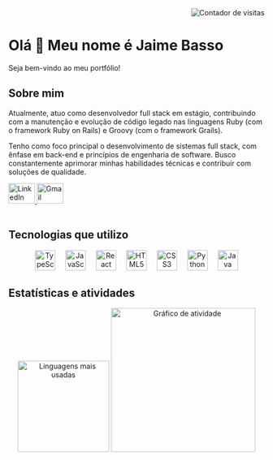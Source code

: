 <div align="right">
  <img src="https://profile-counter.glitch.me/jaimejunr/count.svg?" alt="Contador de visitas" />
</div>

<h1 align="left">Olá 👋 Meu nome é Jaime Basso</h1>

<p align="left">Seja bem-vindo ao meu portfólio!</p>

<h2 align="left">Sobre mim</h2>

<p align="left">
  Atualmente, atuo como desenvolvedor full stack em estágio, contribuindo com a manutenção e evolução de código legado nas linguagens Ruby (com o framework Ruby on Rails) e Groovy (com o framework Grails).
</p>
<p align="left">
  Tenho como foco principal o desenvolvimento de sistemas full stack, com ênfase em back-end e princípios de engenharia de software. Busco constantemente aprimorar minhas habilidades técnicas e contribuir com soluções de qualidade.
</p>

<div align="left">
  <a href="https://www.linkedin.com/in/jaime-basso/" target="_blank">
    <img src="https://raw.githubusercontent.com/maurodesouza/profile-readme-generator/master/src/assets/icons/social/linkedin/default.svg" width="52" height="40" alt="LinkedIn" />
  </a>
  <a href="mailto:jaimeodairbassojuniorjaime@gmail.com" target="_blank">
    <img src="https://raw.githubusercontent.com/maurodesouza/profile-readme-generator/master/src/assets/icons/social/gmail/default.svg" width="52" height="40" alt="Gmail" />
  </a>
</div>

<br clear="both">

<h2 align="left">Tecnologias que utilizo</h2>

<div align="center">
  <img src="https://cdn.jsdelivr.net/gh/devicons/devicon/icons/typescript/typescript-original.svg" height="40" alt="TypeScript" />
  <img width="12" />
  <img src="https://cdn.jsdelivr.net/gh/devicons/devicon/icons/javascript/javascript-original.svg" height="40" alt="JavaScript" />
  <img width="12" />
  <img src="https://cdn.jsdelivr.net/gh/devicons/devicon/icons/react/react-original.svg" height="40" alt="React" />
  <img width="12" />
  <img src="https://cdn.jsdelivr.net/gh/devicons/devicon/icons/html5/html5-original.svg" height="40" alt="HTML5" />
  <img width="12" />
  <img src="https://cdn.jsdelivr.net/gh/devicons/devicon/icons/css3/css3-original.svg" height="40" alt="CSS3" />
  <img width="12" />
  <img src="https://cdn.jsdelivr.net/gh/devicons/devicon/icons/python/python-original.svg" height="40" alt="Python" />
  <img width="12" />
  <img src="https://cdn.jsdelivr.net/gh/devicons/devicon/icons/java/java-original.svg" height="40" alt="Java" />
</div>

<h2 align="left">Estatísticas e atividades</h2>

<div align="center">
  <img src="https://github-readme-stats.vercel.app/api/top-langs?username=jaimejunr&locale=pt-br&hide_title=false&layout=compact&card_width=320&langs_count=6&theme=dracula&hide_border=false&order=2" height="180" alt="Linguagens mais usadas" />
  <img src="https://github-readme-activity-graph.vercel.app/graph?username=jaimejunr&radius=10&theme=dracula&area=true&order=5" height="284" alt="Gráfico de atividade" />
</div>
